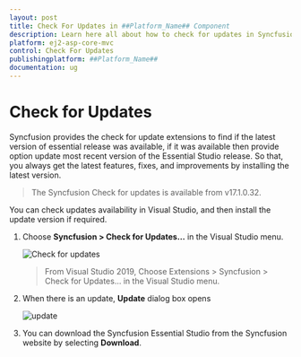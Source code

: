 ```yaml
---
layout: post
title: Check For Updates in ##Platform_Name## Component
description: Learn here all about how to check for updates in Syncfusion ##Platform_Name## component of Syncfusion Essential JS 2 and more.
platform: ej2-asp-core-mvc
control: Check For Updates
publishingplatform: ##Platform_Name##
documentation: ug
---
```


# Check for Updates

Syncfusion provides the check for update extensions to find if the latest version of essential release was available, if it was available then provide option update most recent version of the Essential Studio release. So that, you always get the latest features, fixes, and improvements by installing the latest version.

> The Syncfusion Check for updates is available from v17.1.0.32.

You can check updates availability in Visual Studio, and then install the update version if required.

1. Choose **Syncfusion > Check for Updates…** in the Visual Studio menu.

    ![Check for updates](../images/check-for-updates.png)

    > From Visual Studio 2019, Choose Extensions > Syncfusion > Check for Updates… in the Visual Studio menu.

2. When there is an update, **Update** dialog box opens

    ![update](../images/update.png)

3. You can download the Syncfusion Essential Studio from the Syncfusion website by selecting **Download**.